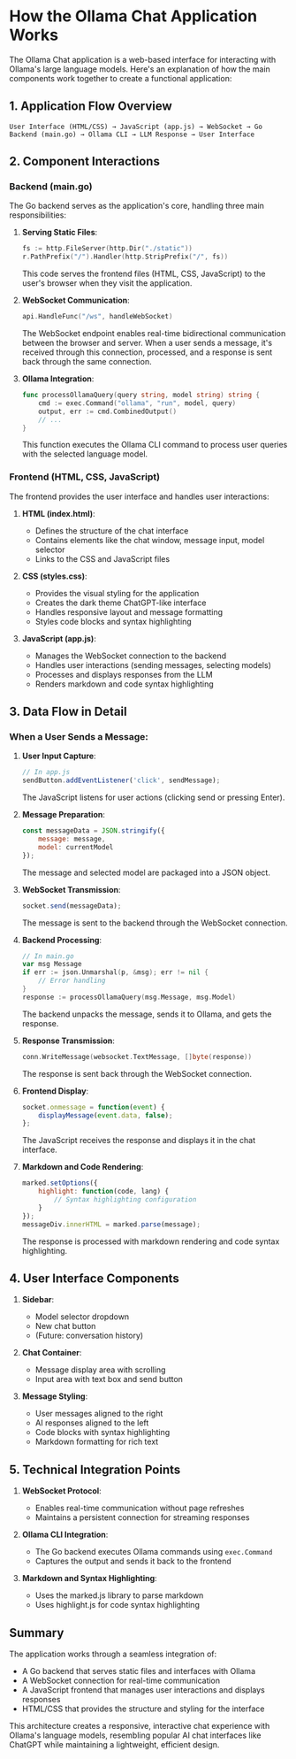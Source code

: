 # How the Ollama Chat Application Works

The Ollama Chat application is a web-based interface for interacting with Ollama's large language models. Here's an explanation of how the main components work together to create a functional application:

## 1. Application Flow Overview

```
User Interface (HTML/CSS) → JavaScript (app.js) → WebSocket → Go Backend (main.go) → Ollama CLI → LLM Response → User Interface
```

## 2. Component Interactions

### Backend (main.go)

The Go backend serves as the application's core, handling three main responsibilities:

1. **Serving Static Files**:
   ```go
   fs := http.FileServer(http.Dir("./static"))
   r.PathPrefix("/").Handler(http.StripPrefix("/", fs))
   ```
   This code serves the frontend files (HTML, CSS, JavaScript) to the user's browser when they visit the application.

2. **WebSocket Communication**:
   ```go
   api.HandleFunc("/ws", handleWebSocket)
   ```
   The WebSocket endpoint enables real-time bidirectional communication between the browser and server. When a user sends a message, it's received through this connection, processed, and a response is sent back through the same connection.

3. **Ollama Integration**:
   ```go
   func processOllamaQuery(query string, model string) string {
       cmd := exec.Command("ollama", "run", model, query)
       output, err := cmd.CombinedOutput()
       // ...
   }
   ```
   This function executes the Ollama CLI command to process user queries with the selected language model.

### Frontend (HTML, CSS, JavaScript)

The frontend provides the user interface and handles user interactions:

1. **HTML (index.html)**:
    - Defines the structure of the chat interface
    - Contains elements like the chat window, message input, model selector
    - Links to the CSS and JavaScript files

2. **CSS (styles.css)**:
    - Provides the visual styling for the application
    - Creates the dark theme ChatGPT-like interface
    - Handles responsive layout and message formatting
    - Styles code blocks and syntax highlighting

3. **JavaScript (app.js)**:
    - Manages the WebSocket connection to the backend
    - Handles user interactions (sending messages, selecting models)
    - Processes and displays responses from the LLM
    - Renders markdown and code syntax highlighting

## 3. Data Flow in Detail

### When a User Sends a Message:

1. **User Input Capture**:
   ```javascript
   // In app.js
   sendButton.addEventListener('click', sendMessage);
   ```
   The JavaScript listens for user actions (clicking send or pressing Enter).

2. **Message Preparation**:
   ```javascript
   const messageData = JSON.stringify({
       message: message,
       model: currentModel
   });
   ```
   The message and selected model are packaged into a JSON object.

3. **WebSocket Transmission**:
   ```javascript
   socket.send(messageData);
   ```
   The message is sent to the backend through the WebSocket connection.

4. **Backend Processing**:
   ```go
   // In main.go
   var msg Message
   if err := json.Unmarshal(p, &msg); err != nil {
       // Error handling
   }
   response := processOllamaQuery(msg.Message, msg.Model)
   ```
   The backend unpacks the message, sends it to Ollama, and gets the response.

5. **Response Transmission**:
   ```go
   conn.WriteMessage(websocket.TextMessage, []byte(response))
   ```
   The response is sent back through the WebSocket connection.

6. **Frontend Display**:
   ```javascript
   socket.onmessage = function(event) {
       displayMessage(event.data, false);
   };
   ```
   The JavaScript receives the response and displays it in the chat interface.

7. **Markdown and Code Rendering**:
   ```javascript
   marked.setOptions({
       highlight: function(code, lang) {
           // Syntax highlighting configuration
       }
   });
   messageDiv.innerHTML = marked.parse(message);
   ```
   The response is processed with markdown rendering and code syntax highlighting.

## 4. User Interface Components

1. **Sidebar**:
    - Model selector dropdown
    - New chat button
    - (Future: conversation history)

2. **Chat Container**:
    - Message display area with scrolling
    - Input area with text box and send button

3. **Message Styling**:
    - User messages aligned to the right
    - AI responses aligned to the left
    - Code blocks with syntax highlighting
    - Markdown formatting for rich text

## 5. Technical Integration Points

1. **WebSocket Protocol**:
    - Enables real-time communication without page refreshes
    - Maintains a persistent connection for streaming responses

2. **Ollama CLI Integration**:
    - The Go backend executes Ollama commands using `exec.Command`
    - Captures the output and sends it back to the frontend

3. **Markdown and Syntax Highlighting**:
    - Uses the marked.js library to parse markdown
    - Uses highlight.js for code syntax highlighting

## Summary

The application works through a seamless integration of:
- A Go backend that serves static files and interfaces with Ollama
- A WebSocket connection for real-time communication
- A JavaScript frontend that manages user interactions and displays responses
- HTML/CSS that provides the structure and styling for the interface

This architecture creates a responsive, interactive chat experience with Ollama's language models, resembling popular AI chat interfaces like ChatGPT while maintaining a lightweight, efficient design.
